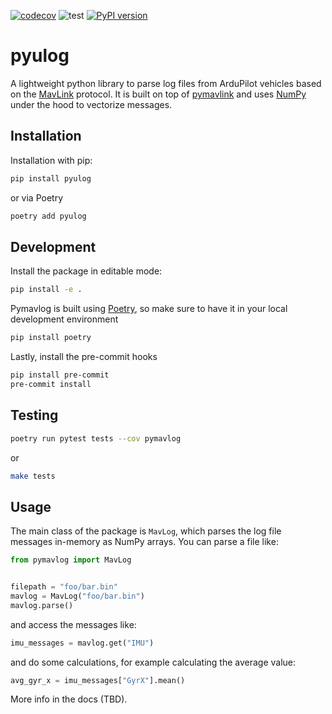 [![codecov](https://codecov.io/gh/rmargar/pymavlog/branch/main/graph/badge.svg?token=0APOFRD0BT)](https://codecov.io/gh/rmargar/pymavlog)
![test](https://github.com/rmargar/pymavlog/actions/workflows/test.yaml/badge.svg)
[![PyPI version](https://badge.fury.io/py/pymavlog.svg)](https://badge.fury.io/py/pymavlog)

# pyulog

A lightweight python library to parse log files from ArduPilot vehicles based on the [MavLink](https://mavlink.io/) protocol. It is built on top of [pymavlink](https://github.com/ArduPilot/pymavlink) and uses [NumPy](https://numpy.org/) under the hood to vectorize messages.

## Installation

Installation with pip:

```bash
pip install pyulog
```

or via Poetry

```bash
poetry add pyulog
```

## Development

Install the package in editable mode:

```bash
pip install -e .
```

Pymavlog is built using [Poetry](https://github.com/python-poetry/poetry), so make sure to have it in your local development environment

```bash
pip install poetry
```

Lastly, install the pre-commit hooks

```bash
pip install pre-commit
pre-commit install
```

## Testing

```bash
poetry run pytest tests --cov pymavlog
```

or

```bash
make tests
```

## Usage

The main class of the package is `MavLog`, which parses the log file messages in-memory as NumPy arrays. You can parse a file like:

```python
from pymavlog import MavLog


filepath = "foo/bar.bin"
mavlog = MavLog("foo/bar.bin")
mavlog.parse()
```

and access the messages like:

```python
imu_messages = mavlog.get("IMU")
```

and do some calculations, for example calculating the average value:

```python
avg_gyr_x = imu_messages["GyrX"].mean()
```

More info in the docs (TBD).
